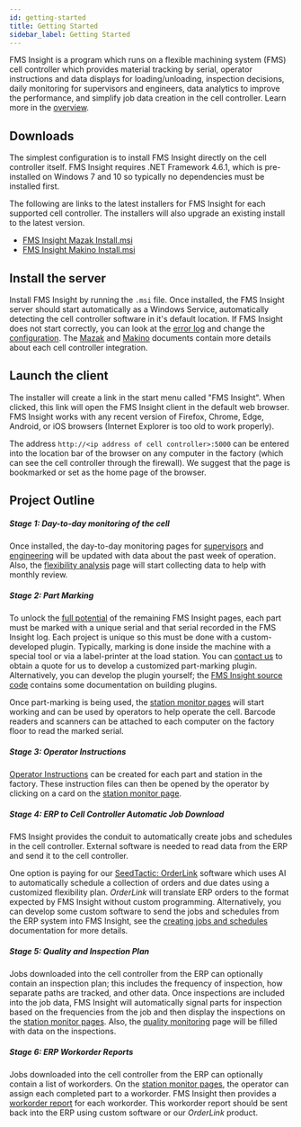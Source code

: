 ```yaml
---
id: getting-started
title: Getting Started
sidebar_label: Getting Started
---
```


FMS Insight is a program which runs on a flexible machining system (FMS) cell
controller which provides material tracking by serial, operator instructions
and data displays for loading/unloading, inspection decisions, daily
monitoring for supervisors and engineers, data analytics to improve the
performance, and simplify job data creation in the cell controller. Learn
more in the [overview](overview.md).

## Downloads

The simplest configuration is to install FMS Insight directly on the cell
controller itself. FMS Insight requires .NET Framework
4.6.1, which is pre-installed on Windows 7 and 10 so typically no dependencies
must be installed first.

The following are links to the latest installers for FMS Insight for each supported cell controller.
The installers will also upgrade an existing install to the latest version.

- [FMS Insight Mazak Install.msi](/installers/FMS%20Insight%20Mazak%20Install.msi)
- [FMS Insight Makino Install.msi](/installers/FMS%20Insight%20Makino%20Install.msi)

## Install the server

Install FMS Insight by running the `.msi` file. Once installed, the FMS
Insight server should start automatically as a Windows Service, automatically
detecting the cell controller software in it's default location. If FMS
Insight does not start correctly, you can look at the [error
log](server-errors.md) and change the [configuration](server-config.md). The
[Mazak](mazak.md) and [Makino](makino.md) documents contain more details
about each cell controller integration.

## Launch the client

The installer will create a link in the start menu called "FMS Insight". When
clicked, this link will open the FMS Insight client in the default web
browser. FMS Insight works with any recent version of Firefox, Chrome,
Edge, Android, or iOS browsers (Internet Explorer is too old to work properly).

The address `http://<ip address of cell controller>:5000` can be
entered into the location bar of the browser on any computer in the factory
(which can see the cell controller through the firewall). We suggest that
the page is bookmarked or set as the home page of the browser.

## Project Outline

##### Stage 1: Day-to-day monitoring of the cell

Once installed, the day-to-day monitoring pages for
[supervisors](client-operations.md) and [engineering](client-engineering.md)
will be updated with data about the past week of operation. Also, the
[flexibility analysis](client-flexibility-analysis.md) page will start
collecting data to help with monthly review.

##### Stage 2: Part Marking

To unlock the [full potential](material-tracking.md) of the remaining FMS Insight pages, each part
must be marked with a unique serial and that serial recorded in the FMS
Insight log. Each project is unique so this must be done with a
custom-developed plugin. Typically, marking is done inside the machine with a
special tool or via a label-printer at the load station.
You can [contact us](https://www.seedtactics.com/contact) to obtain a quote
for us to develop a customized part-marking plugin. Alternatively, you can
develop the plugin yourself; the [FMS Insight source
code](https://github.com/SeedTactics/fms-insight) contains some
documentation on building plugins.

Once part-marking is being used, the [station monitor
pages](client-station-monitor.md) will start working and can be used by
operators to help operate the cell.
Barcode readers and scanners can be attached to each computer on the factory floor
to read the marked serial.

##### Stage 3: Operator Instructions

[Operator Instructions](part-instructions.md) can be created for each part and station
in the factory. These instruction files can then be opened by the operator by
clicking on a card on the [station monitor page](client-station-monitor.md).

##### Stage 4: ERP to Cell Controller Automatic Job Download

FMS Insight provides the conduit to automatically create jobs and schedules
in the cell controller. External software is needed to read data from
the ERP and send it to the cell controller.

One option is paying for our [SeedTactic:
OrderLink](https://www.seedtactics.com/features#seedtactic-orderlink)
software which uses AI to automatically schedule a collection of orders and
due dates using a customized flexibility plan. _OrderLink_ will translate ERP
orders to the format expected by FMS Insight without custom programming.
Alternatively, you can develop some custom software to send the jobs and schedules from the
ERP system into FMS Insight, see the [creating jobs and schedules](creating-jobs.md)
documentation for more details.

##### Stage 5: Quality and Inspection Plan

Jobs downloaded into the cell controller from the ERP can optionally contain
an inspection plan; this includes the frequency of inspection, how separate
paths are tracked, and other data. Once inspections are included into the job
data, FMS Insight will automatically signal parts for inspection based on the
frequencies from the job and then display the inspections on the [station
monitor pages](client-station-monitor.md). Also, the [quality
monitoring](client-quality.md) page will be filled with data on the
inspections.

##### Stage 6: ERP Workorder Reports

Jobs downloaded into the cell controller from the ERP can optionally contain
a list of workorders. On the [station monitor pages](client-station-monitor.md),
the operator can assign each completed part to a workorder. FMS Insight then
provides a [workorder report](workorder-report.md) for each workorder. This
workorder report should be sent back into the ERP using custom software or
our _OrderLink_ product.

